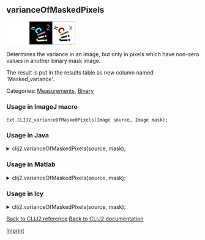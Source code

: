 ## varianceOfMaskedPixels
<img src="images/mini_empty_logo.png"/><img src="images/mini_clij2_logo.png"/><img src="images/mini_clijx_logo.png"/>

Determines the variance in an image, but only in pixels which have non-zero values in another binary mask image. 

The result is put in the results table as new column named 'Masked_variance'.

Categories: [Measurements](https://clij.github.io/clij2-docs/reference__measurement), [Binary](https://clij.github.io/clij2-docs/reference__binary)

### Usage in ImageJ macro
```
Ext.CLIJ2_varianceOfMaskedPixels(Image source, Image mask);
```




### Usage in Java


<details>

<summary>
clij2.varianceOfMaskedPixels(source, mask);
</summary>
<pre class="highlight">// init CLIJ and GPU
import net.haesleinhuepf.clij2.CLIJ2;
import net.haesleinhuepf.clij.clearcl.ClearCLBuffer;
CLIJ2 clij2 = CLIJ2.getInstance();

// get input parameters
ClearCLBuffer source = clij2.push(sourceImagePlus);
ClearCLBuffer mask = clij2.push(maskImagePlus);
</pre>

<pre class="highlight">
// Execute operation on GPU
double resultVarianceOfMaskedPixels = clij2.varianceOfMaskedPixels(source, mask);
</pre>

<pre class="highlight">
//show result
System.out.println(resultVarianceOfMaskedPixels);

// cleanup memory on GPU
clij2.release(source);
clij2.release(mask);
</pre>

</details>





### Usage in Matlab


<details>

<summary>
clij2.varianceOfMaskedPixels(source, mask);
</summary>
<pre class="highlight">% init CLIJ and GPU
clij2 = init_clatlab();

% get input parameters
source = clij2.pushMat(source_matrix);
mask = clij2.pushMat(mask_matrix);
</pre>

<pre class="highlight">
% Execute operation on GPU
double resultVarianceOfMaskedPixels = clij2.varianceOfMaskedPixels(source, mask);
</pre>

<pre class="highlight">
% show result
System.out.println(resultVarianceOfMaskedPixels);

% cleanup memory on GPU
clij2.release(source);
clij2.release(mask);
</pre>

</details>





### Usage in Icy


<details>

<summary>
clij2.varianceOfMaskedPixels(source, mask);
</summary>
<pre class="highlight">// init CLIJ and GPU
importClass(net.haesleinhuepf.clicy.CLICY);
importClass(Packages.icy.main.Icy);

clij2 = CLICY.getInstance();

// get input parameters
source_sequence = getSequence();
source = clij2.pushSequence(source_sequence);
mask_sequence = getSequence();
mask = clij2.pushSequence(mask_sequence);
</pre>

<pre class="highlight">
// Execute operation on GPU
double resultVarianceOfMaskedPixels = clij2.varianceOfMaskedPixels(source, mask);
</pre>

<pre class="highlight">
// show result
System.out.println(resultVarianceOfMaskedPixels);

// cleanup memory on GPU
clij2.release(source);
clij2.release(mask);
</pre>

</details>



[Back to CLIJ2 reference](https://clij.github.io/clij2-docs/reference)
[Back to CLIJ2 documentation](https://clij.github.io/clij2-docs)

[Imprint](https://clij.github.io/imprint)
